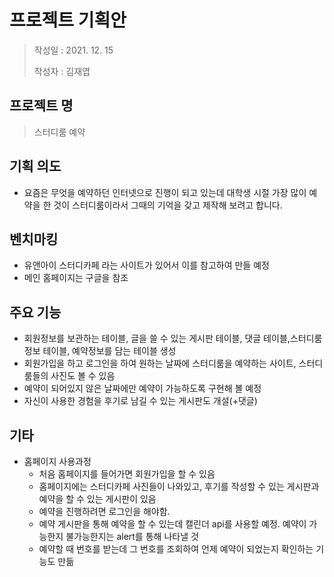# 프로젝트 기획안
> 작성일 : 2021. 12. 15
>
> 작성자 : 김재엽
                    
## 프로젝트 명  
> 스터디룸 예약

## 기획 의도 
* 요즘은 무엇을 예약하던 인터넷으로 진행이 되고 있는데 대학생 시절 가장 많이 예약을 한 것이 스터디룸이라서 그때의 기억을 갖고 제작해 보려고 합니다.

## 벤치마킹 
*	유앤아이 스터디카페 라는 사이트가 있어서 이를 참고하여 만들 예정
* 메인 홈페이지는 구글을 참조

## 주요 기능 
*	회원정보를 보관하는 테이블, 글을 쓸 수 있는 게시판 테이블, 댓글 테이블,스터디룸 정보 테이블, 예약정보를 담는 테이블 생성
* 회원가입을 하고 로그인을 하여 원하는 날짜에 스터디룸을 예약하는 사이트, 스터디룸들의 사진도 볼 수 있음
* 예약이 되어있지 않은 날짜에만 예약이 가능하도록 구현해 볼 예정
* 자신이 사용한 경험을 후기로 남길 수 있는 게시판도 개설(+댓글)

## 기타
* 홈페이지 사용과정
  * 처음 홈페이지를 들어가면 회원가입을 할 수 있음
  * 홈페이지에는 스터디카페 사진들이 나와있고, 후기를 작성할 수 있는 게시판과 예약을 할 수 있는 게시판이 있음
  * 예약을 진행하려면 로그인을 해야함.
  * 예약 게시판을 통해 예약을 할 수 있는데 캘린더 api를 사용할 예정. 예약이 가능한지 불가능한지는 alert를 통해 나타낼 것
  * 예약할 때 번호를 받는데 그 번호를 조회하여 언제 예약이 되었는지 확인하는 기능도 만듦
